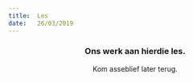 ```yaml
---
title:  Les
date:   26/03/2019
---
```


### <center>Ons werk aan hierdie les.</center>
<center>Kom asseblief later terug.</center>